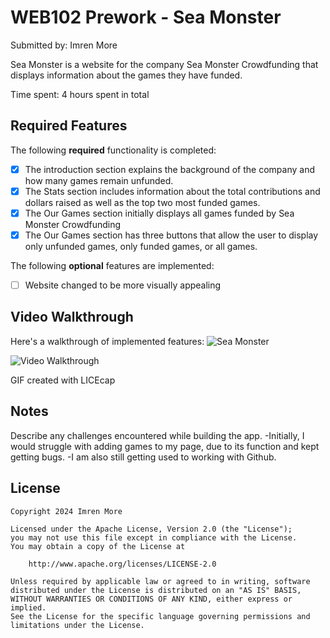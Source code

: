 # WEB102 Prework - Sea Monster 

Submitted by: Imren More

Sea Monster is a website for the company Sea Monster Crowdfunding that displays information about the games they have funded.

Time spent: 4 hours spent in total

## Required Features

The following **required** functionality is completed:

* [x] The introduction section explains the background of the company and how many games remain unfunded.
* [x] The Stats section includes information about the total contributions and dollars raised as well as the top two most funded games.
* [x] The Our Games section initially displays all games funded by Sea Monster Crowdfunding
* [x] The Our Games section has three buttons that allow the user to display only unfunded games, only funded games, or all games.

The following **optional** features are implemented:

* [ ] Website changed to be more visually appealing

## Video Walkthrough

Here's a walkthrough of implemented features:
![Sea Monster](https://github.com/imrenmore/web102_prework/assets/98141213/571ce41b-ec30-4ab2-be59-d4e955dd7870)

<img src='https://i.imgur.com/Td9U8lT.gif' title='Video Walkthrough' width='' alt='Video Walkthrough' />


GIF created with LICEcap


## Notes

Describe any challenges encountered while building the app.
-Initially, I would struggle with adding games to my page, due to its function and kept getting bugs.
-I am also still getting used to working with Github.

## License

    Copyright 2024 Imren More

    Licensed under the Apache License, Version 2.0 (the "License");
    you may not use this file except in compliance with the License.
    You may obtain a copy of the License at

        http://www.apache.org/licenses/LICENSE-2.0

    Unless required by applicable law or agreed to in writing, software
    distributed under the License is distributed on an "AS IS" BASIS,
    WITHOUT WARRANTIES OR CONDITIONS OF ANY KIND, either express or implied.
    See the License for the specific language governing permissions and
    limitations under the License.
